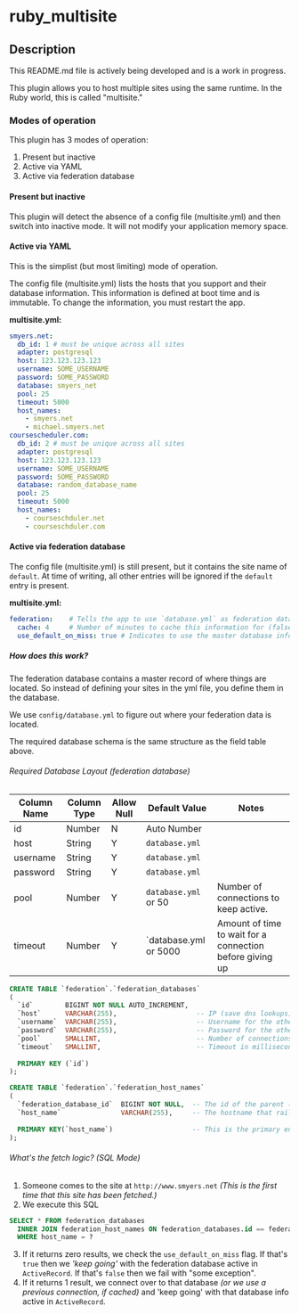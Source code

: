 # ruby_multisite

## Description

This README.md file is actively being developed and is a work in progress.

This plugin allows you to host multiple sites using the same runtime. In the Ruby world, this is called "multisite."

### Modes of operation

This plugin has 3 modes of operation:

1. Present but inactive
2. Active via YAML
3. Active via federation database 

#### Present but inactive

This plugin will detect the absence of a config file (multisite.yml) and then switch into inactive mode. It will not modify your application memory space.

#### Active via YAML

This is the simplist (but most limiting) mode of operation.

The config file (multisite.yml) lists the hosts that you support and their database information. This information is defined at boot time and is immutable. To change the information, you must restart the app.

**multisite.yml:**
```yaml
smyers.net:
  db_id: 1 # must be unique across all sites
  adapter: postgresql
  host: 123.123.123.123
  username: SOME_USERNAME
  password: SOME_PASSWORD
  database: smyers_net
  pool: 25
  timeout: 5000
  host_names:
    - smyers.net
    - michael.smyers.net
coursescheduler.com:
  db_id: 2 # must be unique across all sites
  adapter: postgresql
  host: 123.123.123.123
  username: SOME_USERNAME
  password: SOME_PASSWORD
  database: random_database_name
  pool: 25
  timeout: 5000
  host_names:
    - courseschduler.net
    - courseschduler.com
```

#### Active via federation database

The config file (multisite.yml) is still present, but it contains the site name of `default`. At time of writing, all other entries will be ignored if the `default` entry is present.

**multisite.yml:**
```yaml
federation:    # Tells the app to use `database.yml` as federation data, not actual data.
  cache: 4     # Number of minutes to cache this information for (false or 0 to disable caching. WARNING: SQL query every refresh! Defaults to 24 hours)
  use_default_on_miss: true # Indicates to use the master database information if the site is not found in the database. This means you need to use your load balancer (ex: nginx) to protect this site from unsupported hostnames.
```

##### How does this work?

The federation database contains a master record of where things are located. So instead of defining your sites in the yml file, you define them in the database. 

We use `config/database.yml` to figure out where your federation data is located. 

The required database schema is the same structure as the field table above.


###### Required Database Layout (federation database)

Column Name   | Column Type  | Allow Null | Default Value         | Notes                                   |
------------- | ------------ | ---------- | --------------------- | --------------------------------------- |
id            | Number       |      N     | Auto Number           | 
host          | String       |      Y     | `database.yml`        | 
username      | String       |      Y     | `database.yml`        | 
password      | String       |      Y     | `database.yml`        | 
pool          | Number       |      Y     | `database.yml` or 50  | Number of connections to keep active. 
timeout       | Number       |      Y     | `database.yml or 5000 | Amount of time to wait for a connection before giving up

```sql
CREATE TABLE `federation`.`federation_databases`
(
  `id`        BIGINT NOT NULL AUTO_INCREMENT, 
  `host`      VARCHAR(255),                    -- IP (save dns lookups) or Hostname of other database
  `username`  VARCHAR(255),                    -- Username for the other database
  `password`  VARCHAR(255),                    -- Password for the other database
  `pool`      SMALLINT,                        -- Number of connections to cache
  `timeout`   SMALLINT,                        -- Timeout in milliseconds to wait to connect
  
  PRIMARY KEY (`id`)
);

CREATE TABLE `federation`.`federation_host_names`
(
  `federation_database_id`  BIGINT NOT NULL,  -- The id of the parent (federation.federation_sites) 
  `host_name`               VARCHAR(255),     -- The hostname that rails sees (ex: smyers.net)
  
  PRIMARY KEY(`host_name`)                    -- This is the primary entry point to this dataset.
);
```

###### What's the fetch logic? (SQL Mode)

1. Someone comes to the site at `http://www.smyers.net` *(This is the first time that this site has been fetched.)*
2. We execute this SQL
```SQL
SELECT * FROM federation_databases
  INNER JOIN federation_host_names ON federation_databases.id == federation_host_names.federation_database_id
  WHERE host_name = ?
```
3. If it returns zero results, we check the `use_default_on_miss` flag. If that's `true` then we *'keep going'* with the federation database active in `ActiveRecord`. If that's `false` then we fail with "some exception".
4. If it returns 1 result, we connect over to that database *(or we use a previous connection, if cached)* and 'keep going' with that database info active in `ActiveRecord`.





